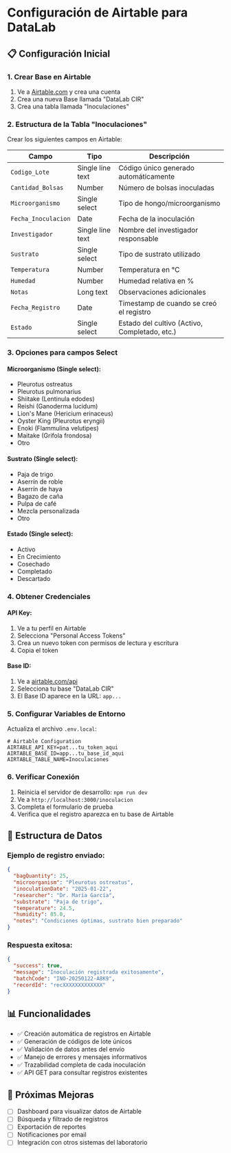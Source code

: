 # Configuración de Airtable para DataLab

## 📋 Configuración Inicial

### 1. Crear Base en Airtable
1. Ve a [Airtable.com](https://airtable.com) y crea una cuenta
2. Crea una nueva Base llamada "DataLab CIR"
3. Crea una tabla llamada "Inoculaciones"

### 2. Estructura de la Tabla "Inoculaciones"

Crear los siguientes campos en Airtable:

| Campo | Tipo | Descripción |
|-------|------|-------------|
| `Codigo_Lote` | Single line text | Código único generado automáticamente |
| `Cantidad_Bolsas` | Number | Número de bolsas inoculadas |
| `Microorganismo` | Single select | Tipo de hongo/microorganismo |
| `Fecha_Inoculacion` | Date | Fecha de la inoculación |
| `Investigador` | Single line text | Nombre del investigador responsable |
| `Sustrato` | Single select | Tipo de sustrato utilizado |
| `Temperatura` | Number | Temperatura en °C |
| `Humedad` | Number | Humedad relativa en % |
| `Notas` | Long text | Observaciones adicionales |
| `Fecha_Registro` | Date | Timestamp de cuando se creó el registro |
| `Estado` | Single select | Estado del cultivo (Activo, Completado, etc.) |

### 3. Opciones para campos Select

#### Microorganismo (Single select):
- Pleurotus ostreatus
- Pleurotus pulmonarius
- Shiitake (Lentinula edodes)
- Reishi (Ganoderma lucidum)
- Lion's Mane (Hericium erinaceus)
- Oyster King (Pleurotus eryngii)
- Enoki (Flammulina velutipes)
- Maitake (Grifola frondosa)
- Otro

#### Sustrato (Single select):
- Paja de trigo
- Aserrín de roble
- Aserrín de haya
- Bagazo de caña
- Pulpa de café
- Mezcla personalizada
- Otro

#### Estado (Single select):
- Activo
- En Crecimiento
- Cosechado
- Completado
- Descartado

### 4. Obtener Credenciales

#### API Key:
1. Ve a tu perfil en Airtable
2. Selecciona "Personal Access Tokens"
3. Crea un nuevo token con permisos de lectura y escritura
4. Copia el token

#### Base ID:
1. Ve a [airtable.com/api](https://airtable.com/api)
2. Selecciona tu base "DataLab CIR"
3. El Base ID aparece en la URL: `app...`

### 5. Configurar Variables de Entorno

Actualiza el archivo `.env.local`:

```env
# Airtable Configuration
AIRTABLE_API_KEY=pat...tu_token_aqui
AIRTABLE_BASE_ID=app...tu_base_id_aqui
AIRTABLE_TABLE_NAME=Inoculaciones
```

### 6. Verificar Conexión

1. Reinicia el servidor de desarrollo: `npm run dev`
2. Ve a `http://localhost:3000/inoculacion`
3. Completa el formulario de prueba
4. Verifica que el registro aparezca en tu base de Airtable

## 🔧 Estructura de Datos

### Ejemplo de registro enviado:
```json
{
  "bagQuantity": 25,
  "microorganism": "Pleurotus ostreatus",
  "inoculationDate": "2025-01-22",
  "researcher": "Dr. María García",
  "substrate": "Paja de trigo",
  "temperature": 24.5,
  "humidity": 85.0,
  "notes": "Condiciones óptimas, sustrato bien preparado"
}
```

### Respuesta exitosa:
```json
{
  "success": true,
  "message": "Inoculación registrada exitosamente",
  "batchCode": "INO-20250122-A8K9",
  "recordId": "recXXXXXXXXXXXXX"
}
```

## 📊 Funcionalidades

- ✅ Creación automática de registros en Airtable
- ✅ Generación de códigos de lote únicos
- ✅ Validación de datos antes del envío
- ✅ Manejo de errores y mensajes informativos
- ✅ Trazabilidad completa de cada inoculación
- ✅ API GET para consultar registros existentes

## 🚀 Próximas Mejoras

- [ ] Dashboard para visualizar datos de Airtable
- [ ] Búsqueda y filtrado de registros
- [ ] Exportación de reportes
- [ ] Notificaciones por email
- [ ] Integración con otros sistemas del laboratorio
